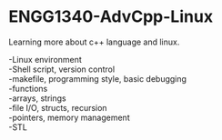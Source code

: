 # ENGG1340-AdvCpp-Linux

Learning more about c++ language and linux.   

-Linux environment   
-Shell script, version control   
-makefile, programming style, basic debugging   
-functions   
-arrays, strings   
-file I/O, structs, recursion   
-pointers, memory management   
-STL   


